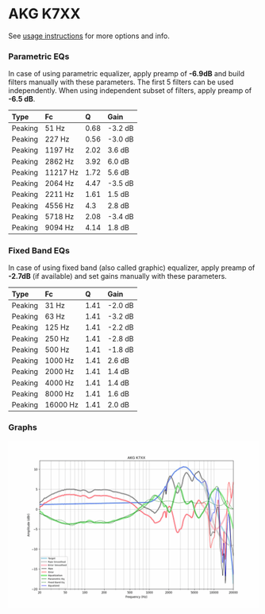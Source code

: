 # AKG K7XX
See [usage instructions](https://github.com/jaakkopasanen/AutoEq#usage) for more options and info.

### Parametric EQs
In case of using parametric equalizer, apply preamp of **-6.9dB** and build filters manually
with these parameters. The first 5 filters can be used independently.
When using independent subset of filters, apply preamp of **-6.5 dB**.

| Type    | Fc       |    Q | Gain    |
|:--------|:---------|:-----|:--------|
| Peaking | 51 Hz    | 0.68 | -3.2 dB |
| Peaking | 227 Hz   | 0.56 | -3.0 dB |
| Peaking | 1197 Hz  | 2.02 | 3.6 dB  |
| Peaking | 2862 Hz  | 3.92 | 6.0 dB  |
| Peaking | 11217 Hz | 1.72 | 5.6 dB  |
| Peaking | 2064 Hz  | 4.47 | -3.5 dB |
| Peaking | 2211 Hz  | 1.61 | 1.5 dB  |
| Peaking | 4556 Hz  | 4.3  | 2.8 dB  |
| Peaking | 5718 Hz  | 2.08 | -3.4 dB |
| Peaking | 9094 Hz  | 4.14 | 1.8 dB  |

### Fixed Band EQs
In case of using fixed band (also called graphic) equalizer, apply preamp of **-2.7dB**
(if available) and set gains manually with these parameters.

| Type    | Fc       |    Q | Gain    |
|:--------|:---------|:-----|:--------|
| Peaking | 31 Hz    | 1.41 | -2.0 dB |
| Peaking | 63 Hz    | 1.41 | -3.2 dB |
| Peaking | 125 Hz   | 1.41 | -2.2 dB |
| Peaking | 250 Hz   | 1.41 | -2.8 dB |
| Peaking | 500 Hz   | 1.41 | -1.8 dB |
| Peaking | 1000 Hz  | 1.41 | 2.6 dB  |
| Peaking | 2000 Hz  | 1.41 | 1.4 dB  |
| Peaking | 4000 Hz  | 1.41 | 1.4 dB  |
| Peaking | 8000 Hz  | 1.41 | 1.6 dB  |
| Peaking | 16000 Hz | 1.41 | 2.0 dB  |

### Graphs
![](./AKG%20K7XX.png)